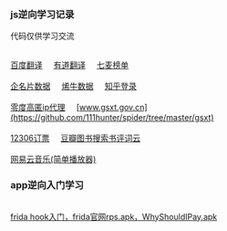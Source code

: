 ### js逆向学习记录
代码仅供学习交流

<br/>[百度翻译](https://github.com/111hunter/spider/tree/master/baidufanyi)&nbsp;&nbsp;&nbsp;&nbsp;&nbsp;[有道翻译](https://github.com/111hunter/spider/tree/master/youdao)&nbsp;&nbsp;&nbsp;&nbsp;&nbsp;[七麦榜单](https://github.com/111hunter/spider/tree/master/qimai)</br>
<br/>[企名片数据](https://github.com/111hunter/spider/tree/master/qimingpian)&nbsp;&nbsp;&nbsp;&nbsp;&nbsp;[烯牛数据](https://github.com/111hunter/spider/tree/master/xiniu)&nbsp;&nbsp;&nbsp;&nbsp;&nbsp;[知乎登录](https://github.com/111hunter/spider/tree/master/zhihu)</br>
<br/>[零度高匿ip代理](https://github.com/111hunter/spider/tree/master/nyloner)&nbsp;&nbsp;&nbsp;&nbsp;&nbsp;[www.gsxt.gov.cn](https://github.com/111hunter/spider/tree/master/gsxt)</br>
<br/>[12306订票](https://github.com/111hunter/spider/tree/master/12306)&nbsp;&nbsp;&nbsp;&nbsp;&nbsp;[豆瓣图书搜索书评词云](https://github.com/111hunter/spider/tree/master/douban)</br>
<br/>[网易云音乐(简单播放器)](https://github.com/111hunter/spider/tree/master/wyiyun)</br>
### app逆向入门学习
<br/>[frida hook入门，frida官网rps.apk，WhyShouldIPay.apk](https://github.com/111hunter/spider/tree/master/appdemo)&nbsp;&nbsp;&nbsp;&nbsp;&nbsp;
